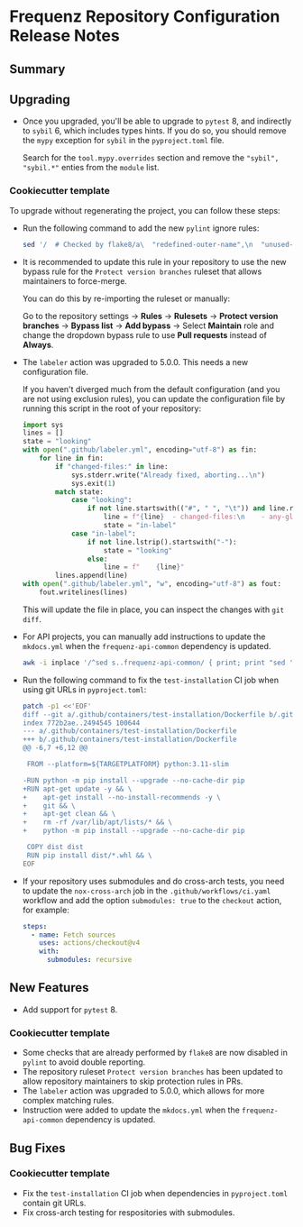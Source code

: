 # Frequenz Repository Configuration Release Notes

## Summary

<!-- Here goes a general summary of what this release is about -->

## Upgrading

- Once you upgraded, you'll be able to upgrade to `pytest` 8, and indirectly to `sybil` 6, which includes types hints. If you do so, you should remove the `mypy` exception for `sybil` in the `pyproject.toml` file.

  Search for the `tool.mypy.overrides` section and remove the `"sybil", "sybil.*"` enties from the `module` list.

### Cookiecutter template

To upgrade without regenerating the project, you can follow these steps:

- Run the following command to add the new `pylint` ignore rules:

    ```sh
    sed '/  # Checked by flake8/a\  "redefined-outer-name",\n  "unused-import",' -i pyproject.toml
    ```

- It is recommended to update this rule in your repository to use the new bypass rule for the `Protect version branches` ruleset that allows maintainers to force-merge.

    You can do this by re-importing the ruleset or manually:

    Go to the repository settings -> **Rules** -> **Rulesets** -> **Protect version branches** -> **Bypass list** -> **Add bypass** -> Select **Maintain** role and change the dropdown bypass rule to use **Pull requests** instead of **Always**.

- The `labeler` action was upgraded to 5.0.0. This needs a new configuration file.

    If you haven't diverged much from the default configuration (and you are not using exclusion rules), you can update the configuration file by running this script in the root of your repository:

    ```python
    import sys
    lines = []
    state = "looking"
    with open(".github/labeler.yml", encoding="utf-8") as fin:
        for line in fin:
            if "changed-files:" in line:
                sys.stderr.write("Already fixed, aborting...\n")
                sys.exit(1)
            match state:
                case "looking":
                    if not line.startswith(("#", " ", "\t")) and line.rstrip().endswith(":"):
                        line = f"{line}  - changed-files:\n    - any-glob-to-any-file:\n"
                        state = "in-label"
                case "in-label":
                    if not line.lstrip().startswith("-"):
                        state = "looking"
                    else:
                        line = f"    {line}"
            lines.append(line)
    with open(".github/labeler.yml", "w", encoding="utf-8") as fout:
        fout.writelines(lines)
    ```

    This will update the file in place, you can inspect the changes with `git diff`.

- For API projects, you can manually add instructions to update the `mkdocs.yml` when the `frequenz-api-common` dependency is updated.

    ```sh
    awk -i inplace '/^sed s..frequenz-api-common/ { print; print "sed '"'"'s|https://frequenz-floss.github.io/frequenz-api-common/v[0-9].[0-9]/objects.inv|https://frequenz-floss.github.io/frequenz-api-common/v'"'"'${ver_minor}'"'"'/objects.inv|'"'"' -i mkdocs.yml"; next }1' CONTRIBUTING.md

- Run the following command to fix the `test-installation` CI job when using git URLs in `pyproject.toml`:

    ```sh
    patch -p1 <<'EOF'
    diff --git a/.github/containers/test-installation/Dockerfile b/.github/containers/test-installation/Dockerfile
    index 772b2ae..2494545 100644
    --- a/.github/containers/test-installation/Dockerfile
    +++ b/.github/containers/test-installation/Dockerfile
    @@ -6,7 +6,12 @@

     FROM --platform=${TARGETPLATFORM} python:3.11-slim

    -RUN python -m pip install --upgrade --no-cache-dir pip
    +RUN apt-get update -y && \
    +    apt-get install --no-install-recommends -y \
    +    git && \
    +    apt-get clean && \
    +    rm -rf /var/lib/apt/lists/* && \
    +    python -m pip install --upgrade --no-cache-dir pip

     COPY dist dist
     RUN pip install dist/*.whl && \
    EOF

- If your repository uses submodules and do cross-arch tests, you need to update the `nox-cross-arch` job in the `.github/workflows/ci.yaml` workflow and add the option `submodules: true` to the `checkout` action, for example:

    ```yaml
    steps:
      - name: Fetch sources
        uses: actions/checkout@v4
        with:
          submodules: recursive
    ```

## New Features

- Add support for `pytest` 8.

### Cookiecutter template

- Some checks that are already performed by `flake8` are now disabled in `pylint` to avoid double reporting.
- The repository ruleset `Protect version branches` has been updated to allow repository maintainers to skip protection rules in PRs.
- The `labeler` action was upgraded to 5.0.0, which allows for more complex matching rules.
- Instruction were added to update the `mkdocs.yml` when the `frequenz-api-common` dependency is updated.

## Bug Fixes

<!-- Here goes notable bug fixes that are worth a special mention or explanation -->

### Cookiecutter template

- Fix the `test-installation` CI job when dependencies in `pyproject.toml` contain git URLs.
- Fix cross-arch testing for respositories with submodules.
